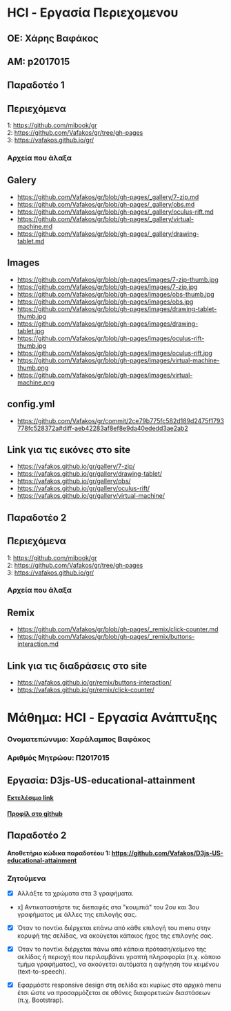 # HCI - Εργασία Περιεχομενου  
 ## ΟΕ: Χάρης Βαφάκος  
 ## ΑΜ: p2017015  
 
 ## Παραδοτέο 1
 
 ## Περιεχόμενα  
  1: https://github.com/mibook/gr  
  2: https://github.com/Vafakos/gr/tree/gh-pages  
  3: https://vafakos.github.io/gr/  
 
 ### Αρχεία που άλαξα  
 
 ## Galery  
 - https://github.com/Vafakos/gr/blob/gh-pages/_gallery/7-zip.md  
 - https://github.com/Vafakos/gr/blob/gh-pages/_gallery/obs.md  
 - https://github.com/Vafakos/gr/blob/gh-pages/_gallery/oculus-rift.md  
 - https://github.com/Vafakos/gr/blob/gh-pages/_gallery/virtual-machine.md  
 - https://github.com/Vafakos/gr/blob/gh-pages/_gallery/drawing-tablet.md  

 ## Images  
 - https://github.com/Vafakos/gr/blob/gh-pages/images/7-zip-thumb.jpg  
 - https://github.com/Vafakos/gr/blob/gh-pages/images/7-zip.jpg  
 - https://github.com/Vafakos/gr/blob/gh-pages/images/obs-thumb.jpg  
 - https://github.com/Vafakos/gr/blob/gh-pages/images/obs.jpg  
 - https://github.com/Vafakos/gr/blob/gh-pages/images/drawing-tablet-thumb.jpg  
 - https://github.com/Vafakos/gr/blob/gh-pages/images/drawing-tablet.jpg    
 - https://github.com/Vafakos/gr/blob/gh-pages/images/oculus-rift-thumb.jpg   
 - https://github.com/Vafakos/gr/blob/gh-pages/images/oculus-rift.jpg  
 - https://github.com/Vafakos/gr/blob/gh-pages/images/virtual-machine-thumb.png  
 - https://github.com/Vafakos/gr/blob/gh-pages/images/virtual-machine.png  

 ## config.yml  
 - https://github.com/Vafakos/gr/commit/2ce79b775fc582d189d2475f1793778fc528372a#diff-aeb42283af8ef8e9da40ededd3ae2ab2  
 
 ## Link για τις εικόνες στο site
  - https://vafakos.github.io/gr/gallery/7-zip/  
  - https://vafakos.github.io/gr/gallery/drawing-tablet/  
  - https://vafakos.github.io/gr/gallery/obs/  
  - https://vafakos.github.io/gr/gallery/oculus-rift/  
  - https://vafakos.github.io/gr/gallery/virtual-machine/
  
  
 ## Παραδοτέο 2
    
   ## Περιεχόμενα  
  1: https://github.com/mibook/gr  
  2: https://github.com/Vafakos/gr/tree/gh-pages  
  3: https://vafakos.github.io/gr/ 
  
   ### Αρχεία που άλαξα  
  
  ## Remix
   - https://github.com/Vafakos/gr/blob/gh-pages/_remix/click-counter.md
   - https://github.com/Vafakos/gr/blob/gh-pages/_remix/buttons-interaction.md
   
  ## Link για τις διαδράσεις στο site
   - https://vafakos.github.io/gr/remix/buttons-interaction/
   - https://vafakos.github.io/gr/remix/click-counter/
  
  
# Μάθημα: HCI - Εργασία Ανάπτυξης

### Ονοματεπώνυμο: Χαράλαμπος Βαφάκος
### Αριθμός Μητρώου: Π2017015

## Εργασία: D3js-US-educational-attainment

#### [Εκτελέσιμο link](https://vafakos.github.io/D3js-US-educational-attainment/ '[Εκτελέσιμο link')
#### [Προφίλ στο github](https://github.com/Vafakos 'Προφίλ στο github')

## Παραδοτέο 2

#### Αποθετήριο κώδικα παραδοτέου 1: https://github.com/Vafakos/D3js-US-educational-attainment

### Ζητούμενα

- [x] Αλλάξτε τα χρώματα στα 3 γραφήματα.
  
- x] Αντικαταστήστε τις διεπαφές στα "κουμπιά" του 2ου και 3ου γραφήματος με άλλες της επιλογής σας.
   
- [x] Όταν το ποντίκι διέρχεται επάνω από κάθε επιλογή του menu στην κορυφή της σελίδας, να ακούγεται κάποιος ήχος της επιλογής σας.
  
- [x] Όταν το ποντίκι διέρχεται πάνω από κάποια πρόταση/κείμενο της σελίδας 
     ή περιοχή που περιλαμβάνει γραπτή πληροφορία (π.χ. κάποιο τμήμα γραφήματος), 
     να ακούγεται αυτόματα η αφήγηση του κειμένου (text-to-speech).
      
- [x] Εφαρμόστε responsive design στη σελίδα και κυρίως στο αρχικό menu έτσι 
     ώστε να προσαρμόζεται σε οθόνες διαφορετικών διαστάσεων (π.χ. Bootstrap).
